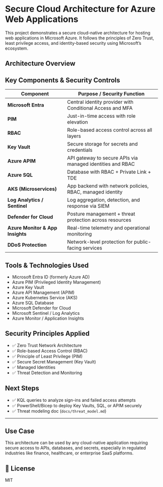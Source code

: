# Secure Cloud Architecture for Azure Web Applications

This project demonstrates a secure cloud-native architecture for hosting web applications in Microsoft Azure. It follows the principles of Zero Trust, least privilege access, and identity-based security using Microsoft’s ecosystem.

##  Architecture Overview

##  Key Components & Security Controls

| Component            | Purpose / Security Function                                         |
|----------------------|---------------------------------------------------------------------|
| **Microsoft Entra**  | Central identity provider with Conditional Access and MFA          |
| **PIM**              | Just-in-time access with role elevation                            |
| **RBAC**             | Role-based access control across all layers                        |
| **Key Vault**        | Secure storage for secrets and credentials                         |
| **Azure APIM**       | API gateway to secure APIs via managed identities and RBAC         |
| **Azure SQL**        | Database with RBAC + Private Link + TDE                            |
| **AKS (Microservices)** | App backend with network policies, RBAC, managed identity         |
| **Log Analytics / Sentinel** | Log aggregation, detection, and response via SIEM             |
| **Defender for Cloud** | Posture management + threat protection across resources            |
| **Azure Monitor & App Insights** | Real-time telemetry and operational monitoring        |
| **DDoS Protection**  | Network-level protection for public-facing services                |

## Tools & Technologies Used

- Microsoft Entra ID (formerly Azure AD)
- Azure PIM (Privileged Identity Management)
- Azure Key Vault
- Azure API Management (APIM)
- Azure Kubernetes Service (AKS)
- Azure SQL Database
- Microsoft Defender for Cloud
- Microsoft Sentinel / Log Analytics
- Azure Monitor / Application Insights

## Security Principles Applied

- ✅ Zero Trust Network Architecture
- ✅ Role-based Access Control (RBAC)
- ✅ Principle of Least Privilege (PIM)
- ✅ Secure Secret Management (Key Vault)
- ✅ Managed Identities
- ✅ Threat Detection and Monitoring

##  Next Steps

- ✅ KQL queries to analyze sign-ins and failed access attempts
- ✅ PowerShell/Bicep to deploy Key Vaults, SQL, or APIM securely
- ✅ Threat modeling doc (`docs/threat_model.md`)

---

##  Use Case

This architecture can be used by any cloud-native application requiring secure access to APIs, databases, and secrets, especially in regulated industries like finance, healthcare, or enterprise SaaS platforms.

## 🪪 License

MIT

